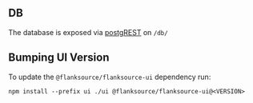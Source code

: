 ## DB

The database is exposed via [postgREST](https://postgrest.org/en/stable/) on `/db/`

## Bumping UI Version

To update the `@flanksource/flanksource-ui` dependency run:

```shell
npm install --prefix ui ./ui @flanksource/flanksource-ui@<VERSION>
```
